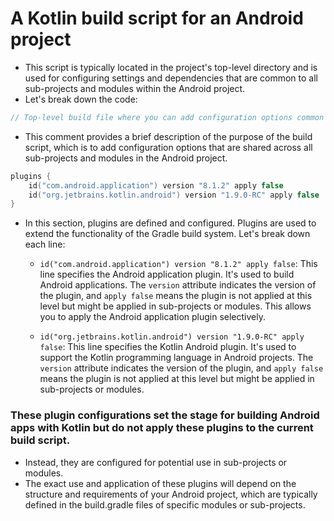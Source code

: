 # A Kotlin build script for an Android project
- This script is typically located in the project's top-level directory and is used for configuring settings and dependencies that are common to all sub-projects and modules within the Android project. 
- Let's break down the code:

```kotlin
// Top-level build file where you can add configuration options common to all sub-projects/modules.
```

- This comment provides a brief description of the purpose of the build script, which is to add configuration options that are shared across all sub-projects and modules in the Android project.

```kotlin
plugins {
    id("com.android.application") version "8.1.2" apply false
    id("org.jetbrains.kotlin.android") version "1.9.0-RC" apply false
}
```

- In this section, plugins are defined and configured. Plugins are used to extend the functionality of the Gradle build system. Let's break down each line:

    - `id("com.android.application") version "8.1.2" apply false`: This line specifies the Android application plugin. It's used to build Android applications. The `version` attribute indicates the version of the plugin, and `apply false` means the plugin is not applied at this level but might be applied in sub-projects or modules. This allows you to apply the Android application plugin selectively.

    - `id("org.jetbrains.kotlin.android") version "1.9.0-RC" apply false`: This line specifies the Kotlin Android plugin. It's used to support the Kotlin programming language in Android projects. The `version` attribute indicates the version of the plugin, and `apply false` means the plugin is not applied at this level but might be applied in sub-projects or modules.

### These plugin configurations set the stage for building Android apps with Kotlin but do not apply these plugins to the current build script. 
- Instead, they are configured for potential use in sub-projects or modules. 
- The exact use and application of these plugins will depend on the structure and requirements of your Android project, which are typically defined in the build.gradle files of specific modules or sub-projects.
